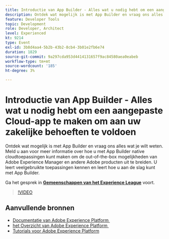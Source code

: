 ```yaml
---
title: Introductie van App Builder - Alles wat u nodig hebt om een aangepaste Cloud-app te maken om aan uw zakelijke behoeften te voldoen
description: Ontdek wat mogelijk is met App Builder en vraag ons alles wat je wilt weten. Meld u aan voor meer informatie over hoe u met App Builder native cloudtoepassingen kunt maken om de out-of-the-box mogelijkheden van Adobe Experience Manager en andere Adobe producten uit te breiden. U leert veelgebruikte toepassingen kennen en leert hoe u aan de slag kunt met App Builder.
feature: Developer Tools
topic: Development
role: Developer, Architect
level: Experienced
kt: 9214
type: Event
exl-id: 3b8d4aa4-5b2b-43b2-8cb4-3b01e2fb6e74
duration: 1829
source-git-commit: 9a297cda953d4414131657f9ac84580aea0eabeb
workflow-type: tm+mt
source-wordcount: '185'
ht-degree: 3%

---
```


# Introductie van App Builder - Alles wat u nodig hebt om een aangepaste Cloud-app te maken om aan uw zakelijke behoeften te voldoen

Ontdek wat mogelijk is met App Builder en vraag ons alles wat je wilt weten. Meld u aan voor meer informatie over hoe u met App Builder native cloudtoepassingen kunt maken om de out-of-the-box mogelijkheden van Adobe Experience Manager en andere Adobe producten uit te breiden. U leert veelgebruikte toepassingen kennen en leert hoe u aan de slag kunt met App Builder.

Ga het gesprek in **[Gemeenschappen van het Experience League &#x200B;](https://adobe.ly/3AYeJlv)** voort.

>[!VIDEO](https://video.tv.adobe.com/v/337767/?quality=12&learn=on&hidetitle=true)

## Aanvullende bronnen

- [&#x200B; Documentatie van Adobe Experience Platform &#x200B;](https://experienceleague.adobe.com/docs/experience-platform.html?lang=nl-NL)
- [&#x200B; het Overzicht van Adobe Experience Platform &#x200B;](https://experienceleague.adobe.com/docs/experience-platform/landing/home.html?lang=nl-NL)
- [Tutorials voor Adobe Experience Platform](https://experienceleague.adobe.com/docs/platform-learn/tutorials/overview.html?lang=nl)

